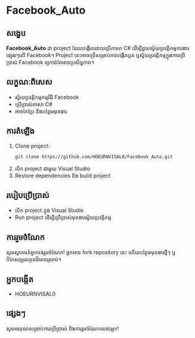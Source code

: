 # Facebook_Auto

## សង្ខេប

**Facebook_Auto** ជា project ដែលបង្កើតដោយប្រើភាសា C# ដើម្បីជួយស្វ័យប្រវត្តិកម្មការងារផ្សេងៗលើ Facebook។ Project នេះអាចប្រើសម្រាប់ការបង្កើតបូត ឬស្វ័យប្រវត្តិកម្មក្នុងការប្រើប្រាស់ Facebook ឲ្យកាន់តែមានប្រសិទ្ធភាព។

## លក្ខណៈពិសេស

- ស្វ័យប្រវត្តិកម្មកម្មវិធី Facebook
- ប្រើប្រាស់ភាសា C#
- អាចកែប្រែ និងបន្ថែមមុខងារ

## ការតំឡើង

1. Clone project:
   ```bash
   git clone https://github.com/HOEURNVISAL0/Facebook_Auto.git
   ```
2. បើក project ជាមួយ Visual Studio
3. Restore dependencies និង build project

## របៀបប្រើប្រាស់

- បើក project ក្នុង Visual Studio
- Run project ដើម្បីប្រើប្រាស់មុខងារស្វ័យប្រវត្តិកម្ម

## ការរួមចំណែក

សូមស្វាគមន៍អ្នកចង់រួមចំណែក! អ្នកអាច fork repository នេះ ហើយបន្ថែមមុខងារថ្មីៗ ឬក៏កែសម្រួលកូដដ៏មានស្រាប់។

## អ្នកបង្កើត

- HOEURNVISAL0

## ផ្សេងៗ

សូមអរគុណសម្រាប់ការប្រើប្រាស់ និងការរួមចំណែករបស់អ្នក!
